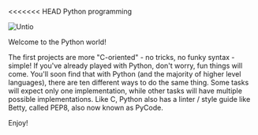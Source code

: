 <<<<<<< HEAD
Python programming 

![Untio](https://github.com/Matidza/alx-higher_level_programming/assets/125007667/0f92e1b1-c5b5-4d76-8d72-aa09bb20ea5d)


Welcome to the Python world!

The first projects are more "C-oriented" - no tricks, no funky syntax - simple!
If you've already played with Python, don't worry, fun things will come.
You'll soon find that with Python (and the majority of higher level languages), there are ten different ways to do the same thing. Some tasks will expect only one implementation, while other tasks will have multiple possible implementations.
Like C, Python also has a linter / style guide like Betty, called PEP8, also now known as PyCode.

Enjoy!


